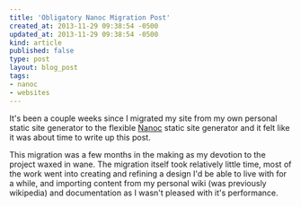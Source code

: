 ```yaml
---
title: 'Obligatory Nanoc Migration Post'
created_at: 2013-11-29 09:38:54 -0500
updated_at: 2013-11-29 09:38:54 -0500
kind: article
published: false
type: post
layout: blog_post
tags:
- nanoc
- websites
---
```


It's been a couple weeks since I migrated my site from my own personal static
site generator to the flexible [Nanoc][1] static site generator and it felt
like it was about time to write up this post.

This migration was a few months in the making as my devotion to the project
waxed in wane. The migration itself took relatively little time, most of the
work went into creating and refining a design I'd be able to live with for a
while, and importing content from my personal wiki (was previously wikipedia)
and documentation as I wasn't pleased with it's performance.

[1]: http://nanoc.ws/

